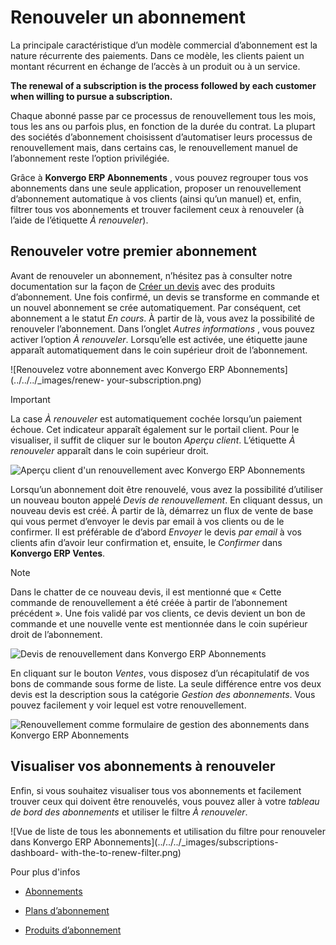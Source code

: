 # Renouveler un abonnement

La principale caractéristique d’un modèle commercial d’abonnement est la
nature récurrente des paiements. Dans ce modèle, les clients paient un montant
récurrent en échange de l’accès à un produit ou à un service.

**The renewal of a subscription is the process followed by each customer when
willing to pursue a subscription.**

Chaque abonné passe par ce processus de renouvellement tous les mois, tous les
ans ou parfois plus, en fonction de la durée du contrat. La plupart des
sociétés d’abonnement choisissent d’automatiser leurs processus de
renouvellement mais, dans certains cas, le renouvellement manuel de
l’abonnement reste l’option privilégiée.

Grâce à **Konvergo ERP Abonnements** , vous pouvez regrouper tous vos abonnements dans
une seule application, proposer un renouvellement d’abonnement automatique à
vos clients (ainsi qu’un manuel) et, enfin, filtrer tous vos abonnements et
trouver facilement ceux à renouveler (à l’aide de l’étiquette _À renouveler_).

## Renouveler votre premier abonnement

Avant de renouveler un abonnement, n’hésitez pas à consulter notre
documentation sur la façon de [Créer un devis](../subscriptions) avec des
produits d’abonnement. Une fois confirmé, un devis se transforme en commande
et un nouvel abonnement se crée automatiquement. Par conséquent, cet
abonnement a le statut _En cours_. À partir de là, vous avez la possibilité de
renouveler l’abonnement. Dans l’onglet _Autres informations_ , vous pouvez
activer l’option _À renouveler_. Lorsqu’elle est activée, une étiquette jaune
apparaît automatiquement dans le coin supérieur droit de l’abonnement.

![Renouvelez votre abonnement avec Konvergo ERP Abonnements](../../../_images/renew-
your-subscription.png) <div class="alert alert-warning">
<p class="alert-title">
Important</p><p>La case <em>À renouveler</em> est automatiquement cochée lorsqu’un paiement échoue. Cet indicateur apparaît également sur le portail client. Pour le visualiser, il suffit de cliquer sur le bouton <em>Aperçu client</em>. L’étiquette <em>À renouveler</em> apparaît dans le coin supérieur droit.</p>
<img alt="Aperçu client d'un renouvellement avec Konvergo ERP Abonnements" class="align-center" src="../../../_images/customer-preview-of-a-renewal.png"/>
</div>

Lorsqu’un abonnement doit être renouvelé, vous avez la possibilité d’utiliser
un nouveau bouton appelé _Devis de renouvellement_. En cliquant dessus, un
nouveau devis est créé. À partir de là, démarrez un flux de vente de base qui
vous permet d’envoyer le devis par email à vos clients ou de le confirmer. Il
est préférable de d’abord _Envoyer_ le devis _par email_ à vos clients afin
d’avoir leur confirmation et, ensuite, le _Confirmer_ dans **Konvergo ERP Ventes**.

<div class="alert alert-primary">
<p class="alert-title">
Note</p><p>Dans le chatter de ce nouveau devis, il est mentionné que « Cette commande de renouvellement a été créée à partir de l’abonnement précédent ». Une fois validé par vos clients, ce devis devient un bon de commande et une nouvelle vente est mentionnée dans le coin supérieur droit de l’abonnement.</p>
<img alt="Devis de renouvellement dans Konvergo ERP Abonnements" class="align-center" src="../../../_images/renew-a-quotation.png"/>
<p>En cliquant sur le bouton <em>Ventes</em>, vous disposez d’un récapitulatif de vos bons de commande sous forme de liste. La seule différence entre vos deux devis est la description sous la catégorie <em>Gestion des abonnements</em>. Vous pouvez facilement y voir lequel est votre renouvellement.</p>
<img alt="Renouvellement comme formulaire de gestion des abonnements dans Konvergo ERP Abonnements" class="align-center" src="../../../_images/subscription-management-category.png"/>
</div>

## Visualiser vos abonnements à renouveler

Enfin, si vous souhaitez visualiser tous vos abonnements et facilement trouver
ceux qui doivent être renouvelés, vous pouvez aller à votre _tableau de bord
des abonnements_ et utiliser le filtre _À renouveler_.

![Vue de liste de tous les abonnements et utilisation du filtre pour
renouveler dans Konvergo ERP Abonnements](../../../_images/subscriptions-dashboard-
with-the-to-renew-filter.png) <div class="alert alert-secondary">
<p class="alert-title">
Pour plus d'infos</p><ul>
<li><p><a href="../subscriptions">Abonnements</a></p></li>
<li><p><a href="plans">Plans d’abonnement</a></p></li>
<li><p><a href="products">Produits d’abonnement</a></p></li>
</ul>
</div>

